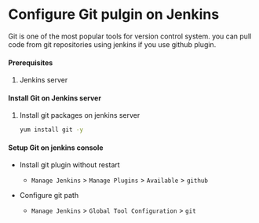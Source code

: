 # Configure Git pulgin on Jenkins
Git is one of the most popular tools for version control system. you can pull code from git repositories using jenkins if you use github plugin. 


#### Prerequisites
1. Jenkins server 

#### Install Git on Jenkins server
1. Install git packages on jenkins server
   ```sh
   yum install git -y
   ```

#### Setup Git on jenkins console
- Install git plugin without restart  
  - `Manage Jenkins` > `Manage Plugins` > `Available` > `github`

- Configure git path
  - `Manage Jenkins` > `Global Tool Configuration` > `git`

